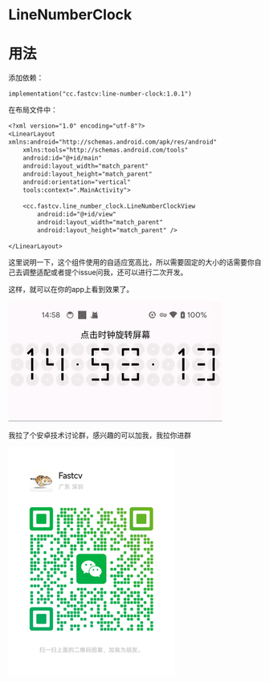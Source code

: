 # LineNumberClock



# 用法

添加依赖：

```
implementation("cc.fastcv:line-number-clock:1.0.1")
```





在布局文件中：

````
<?xml version="1.0" encoding="utf-8"?>
<LinearLayout xmlns:android="http://schemas.android.com/apk/res/android"
    xmlns:tools="http://schemas.android.com/tools"
    android:id="@+id/main"
    android:layout_width="match_parent"
    android:layout_height="match_parent"
    android:orientation="vertical"
    tools:context=".MainActivity">

    <cc.fastcv.line_number_clock.LineNumberClockView
        android:id="@+id/view"
        android:layout_width="match_parent"
        android:layout_height="match_parent" />

</LinearLayout>
````

这里说明一下，这个组件使用的自适应宽高比，所以需要固定的大小的话需要你自己去调整适配或者提个issue问我，还可以进行二次开发。



这样，就可以在你的app上看到效果了。



![img](./assets/1747639094216-69c3e474-c0a6-4247-bb09-272ce3e5125b.gif)


我拉了个安卓技术讨论群，感兴趣的可以加我，我拉你进群

<img src="./assets/img.png" alt="image-20250610153910261" />

